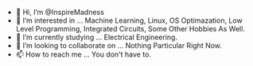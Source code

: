 - 👋 Hi, I’m @InspireMadness
- 👀 I’m interested in ... Machine Learning, Linux, OS Optimazation, Low Level Programming, Integrated Circuits, Some Other Hobbies As Well.
- 🌱 I’m currently studying ... Electrical Engineering.
- 💞️ I’m looking to collaborate on ... Nothing Particular Right Now.
- 📫 How to reach me ... You don't have to.

<!---
InspireMadness/InspireMadness is a ✨ special ✨ repository because its `README.md` (this file) appears on your GitHub profile.
You can click the Preview link to take a look at your changes.
--->
